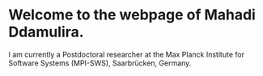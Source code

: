 # Welcome to the webpage of Mahadi Ddamulira.
I am currently a Postdoctoral researcher at the Max Planck Institute for Software Systems (MPI-SWS), Saarbrücken, Germany.
